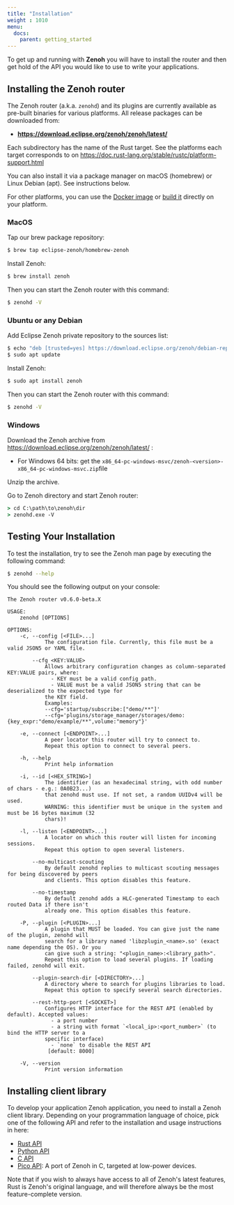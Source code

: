 ```yaml
---
title: "Installation"
weight : 1010
menu:
  docs:
    parent: getting_started
---
```


To get up and running with <b>Zenoh</b> you will have to install the router and then get hold of the API you would like to use to write your applications. 

## Installing the Zenoh router
The Zenoh router (a.k.a. `zenohd`) and its plugins are currently available as pre-built binaries for various platforms. All release packages can be downloaded from:  
  -  **https://download.eclipse.org/zenoh/zenoh/latest/**

Each subdirectory has the name of the Rust target. See the platforms each target corresponds to on https://doc.rust-lang.org/stable/rustc/platform-support.html

You can also install it via a package manager on macOS (homebrew) or Linux Debian (apt). See instructions below.

For other platforms, you can use the [Docker image](../quick-test#run-zenoh-in-docker) or [build it](https://github.com/eclipse-zenoh/zenoh#how-to-build-it) directly on your platform.

### MacOS
Tap our brew package repository:

```bash
$ brew tap eclipse-zenoh/homebrew-zenoh
```

Install Zenoh:

```bash
$ brew install zenoh
```

Then you can start the Zenoh router with this command:
```bash
$ zenohd -V
```

### Ubuntu or any Debian

Add Eclipse Zenoh private repository to the sources list:

```bash
$ echo "deb [trusted=yes] https://download.eclipse.org/zenoh/debian-repo/ /" | sudo tee -a /etc/apt/sources.list > /dev/null
$ sudo apt update
```

Install Zenoh:

```bash
$ sudo apt install zenoh 
```
 
Then you can start the Zenoh router with this command:

```bash
$ zenohd -V
```

### Windows

Download the Zenoh archive from https://download.eclipse.org/zenoh/zenoh/latest/ :
- For Windows 64 bits: get the `x86_64-pc-windows-msvc/zenoh-<version>-x86_64-pc-windows-msvc.zip`file

Unzip the archive.

Go to Zenoh directory and start Zenoh router:

```cmd
> cd C:\path\to\zenoh\dir
> zenohd.exe -V
```

## Testing Your Installation
To test the installation, try to see the Zenoh man page by executing the following command:

```bash
$ zenohd --help
```
You should see the following output on your console:

```text
The Zenoh router v0.6.0-beta.X

USAGE:
    zenohd [OPTIONS]

OPTIONS:
    -c, --config [<FILE>...]
            The configuration file. Currently, this file must be a valid JSON5 or YAML file.

        --cfg <KEY:VALUE>
            Allows arbitrary configuration changes as column-separated KEY:VALUE pairs, where:
              - KEY must be a valid config path.
              - VALUE must be a valid JSON5 string that can be deserialized to the expected type for
            the KEY field.
            Examples:
            --cfg='startup/subscribe:["demo/**"]'
            --cfg='plugins/storage_manager/storages/demo:{key_expr:"demo/example/**",volume:"memory"}'

    -e, --connect [<ENDPOINT>...]
            A peer locator this router will try to connect to.
            Repeat this option to connect to several peers.

    -h, --help
            Print help information

    -i, --id [<HEX_STRING>]
            The identifier (as an hexadecimal string, with odd number of chars - e.g.: 0A0B23...)
            that zenohd must use. If not set, a random UUIDv4 will be used.
            WARNING: this identifier must be unique in the system and must be 16 bytes maximum (32
            chars)!

    -l, --listen [<ENDPOINT>...]
            A locator on which this router will listen for incoming sessions.
            Repeat this option to open several listeners.

        --no-multicast-scouting
            By default zenohd replies to multicast scouting messages for being discovered by peers
            and clients. This option disables this feature.

        --no-timestamp
            By default zenohd adds a HLC-generated Timestamp to each routed Data if there isn't
            already one. This option disables this feature.

    -P, --plugin [<PLUGIN>...]
            A plugin that MUST be loaded. You can give just the name of the plugin, zenohd will
            search for a library named 'libzplugin_<name>.so' (exact name depending the OS). Or you
            can give such a string: "<plugin_name>:<library_path>".
            Repeat this option to load several plugins. If loading failed, zenohd will exit.

        --plugin-search-dir [<DIRECTORY>...]
            A directory where to search for plugins libraries to load.
            Repeat this option to specify several search directories.

        --rest-http-port [<SOCKET>]
            Configures HTTP interface for the REST API (enabled by default). Accepted values:
              - a port number
              - a string with format `<local_ip>:<port_number>` (to bind the HTTP server to a
            specific interface)
              - `none` to disable the REST API
             [default: 8000]

    -V, --version
            Print version information
```

## Installing client library
To develop your application Zenoh application, you need to install a Zenoh client library.
Depending on your programmation language of choice, pick one of the following API and refer to the installation and usage instructions in here:

- [Rust API](https://crates.io/crates/zenoh)
- [Python API](https://github.com/eclipse-zenoh/zenoh-python)
- [C API](https://github.com/eclipse-zenoh/zenoh-c)
- [Pico API](https://github.com/eclipse-zenoh/zenoh-pico): A port of Zenoh in C, targeted at low-power devices.

Note that if you wish to always have access to all of Zenoh's latest features, Rust is Zenoh's original language, and will therefore always be the most feature-complete version.